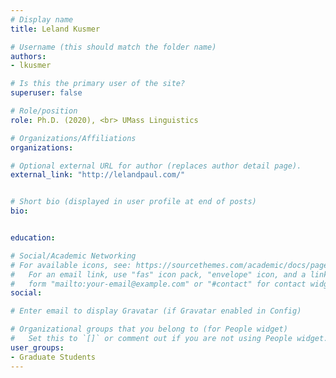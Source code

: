 ```yaml
---
# Display name
title: Leland Kusmer

# Username (this should match the folder name)
authors:
- lkusmer

# Is this the primary user of the site?
superuser: false

# Role/position
role: Ph.D. (2020), <br> UMass Linguistics

# Organizations/Affiliations
organizations:

# Optional external URL for author (replaces author detail page).
external_link: "http://lelandpaul.com/"


# Short bio (displayed in user profile at end of posts)
bio: 


education:

# Social/Academic Networking
# For available icons, see: https://sourcethemes.com/academic/docs/page-builder/#icons
#   For an email link, use "fas" icon pack, "envelope" icon, and a link in the
#   form "mailto:your-email@example.com" or "#contact" for contact widget.
social:

# Enter email to display Gravatar (if Gravatar enabled in Config)

# Organizational groups that you belong to (for People widget)
#   Set this to `[]` or comment out if you are not using People widget.
user_groups:
- Graduate Students
---
```



